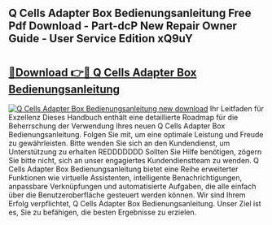 ## Q Cells Adapter Box Bedienungsanleitung Free Pdf Download - Part-dcP New Repair Owner Guide - User Service Edition xQ9uY

# <h2><a href="http://df2a68.blite.top/?on=Q+Cells+Adapter+Box+Bedienungsanleitung">🔗Download 👉🔴 Q Cells Adapter Box Bedienungsanleitung</a></h2>

[![Q Cells Adapter Box Bedienungsanleitung new download](https://i.imgur.com/lujVjoI.png)](http://df2a68.blite.top/?on=Q+Cells+Adapter+Box+Bedienungsanleitung)
Ihr Leitfaden für Exzellenz Dieses Handbuch enthält eine detaillierte Roadmap für die Beherrschung der Verwendung Ihres neuen Q Cells Adapter Box Bedienungsanleitung. Folgen Sie mit, um eine optimale Leistung und Freude zu gewährleisten. Bitte wenden Sie sich an den Kundendienst, um Unterstützung zu erhalten REDDDDDDD Sollten Sie Hilfe benötigen, zögern Sie bitte nicht, sich an unser engagiertes Kundendienstteam zu wenden. Q Cells Adapter Box Bedienungsanleitung bietet eine Reihe erweiterter Funktionen wie virtuelle Assistenten, intelligente Benachrichtigungen, anpassbare Verknüpfungen und automatisierte Aufgaben, die alle einfach über die Benutzeroberfläche gesteuert werden können. Wir sind Ihrem Erfolg verpflichtet, Q Cells Adapter Box Bedienungsanleitung. Unser Ziel ist es, Sie zu befähigen, die besten Ergebnisse zu erzielen.
